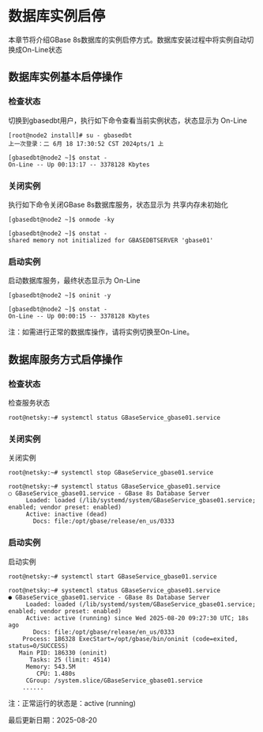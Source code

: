 # 数据库实例启停  
本章节将介绍GBase 8s数据库的实例启停方式。数据库安装过程中将实例自动切换成On-Line状态  

## 数据库实例基本启停操作  
### 检查状态  
切换到gbasedbt用户，执行如下命令查看当前实例状态，状态显示为 On-Line  
```text
[root@node2 install]# su - gbasedbt
上一次登录：二 6月 18 17:30:52 CST 2024pts/1 上

[gbasedbt@node2 ~]$ onstat -
On-Line -- Up 00:13:17 -- 3378128 Kbytes
```

### 关闭实例  
执行如下命令关闭GBase 8s数据库服务，状态显示为 共享内存未初始化  
```text
[gbasedbt@node2 ~]$ onmode -ky

[gbasedbt@node2 ~]$ onstat -
shared memory not initialized for GBASEDBTSERVER 'gbase01'
```

### 启动实例  
启动数据库服务，最终状态显示为 On-Line  
```text
[gbasedbt@node2 ~]$ oninit -y

[gbasedbt@node2 ~]$ onstat -
On-Line -- Up 00:00:15 -- 3378128 Kbytes
```

注：如需进行正常的数据库操作，请将实例切换至On-Line。  

## 数据库服务方式启停操作  
### 检查状态  
检查服务状态  
```text
root@netsky:~# systemctl status GBaseService_gbase01.service
```

### 关闭实例  
关闭实例  
```text
root@netsky:~# systemctl stop GBaseService_gbase01.service

root@netsky:~# systemctl status GBaseService_gbase01.service
○ GBaseService_gbase01.service - GBase 8s Database Server
     Loaded: loaded (/lib/systemd/system/GBaseService_gbase01.service; enabled; vendor preset: enabled)
     Active: inactive (dead)
       Docs: file:/opt/gbase/release/en_us/0333
```

### 启动实例  
启动实例  
```text
root@netsky:~# systemctl start GBaseService_gbase01.service

root@netsky:~# systemctl status GBaseService_gbase01.service
● GBaseService_gbase01.service - GBase 8s Database Server
     Loaded: loaded (/lib/systemd/system/GBaseService_gbase01.service; enabled; vendor preset: enabled)
     Active: active (running) since Wed 2025-08-20 09:27:30 UTC; 18s ago
       Docs: file:/opt/gbase/release/en_us/0333
    Process: 186328 ExecStart=/opt/gbase/bin/oninit (code=exited, status=0/SUCCESS)
   Main PID: 186330 (oninit)
      Tasks: 25 (limit: 4514)
     Memory: 543.5M
        CPU: 1.480s
     CGroup: /system.slice/GBaseService_gbase01.service
    ......
```

注：正常运行的状态是：active (running)  

最后更新日期：2025-08-20  
